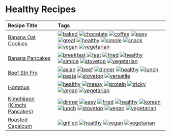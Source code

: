 # Healthy Recipes 

|Recipe Title|Tags
|:---|:---|
|[Banana Oat Cookies](../recipes/bananaoatcookies.md)|<a href="tags/baked.html"><img src="https://img.shields.io/badge/tag-baked-c5d714" alt="baked" /></a> <a href="tags/chocolate.html"><img src="https://img.shields.io/badge/tag-chocolate-a168f4" alt="chocolate" /></a> <a href="tags/coffee.html"><img src="https://img.shields.io/badge/tag-coffee-e2851f" alt="coffee" /></a> <a href="tags/easy.html"><img src="https://img.shields.io/badge/tag-easy-72fcc" alt="easy" /></a> <a href="tags/great.html"><img src="https://img.shields.io/badge/tag-great-0fcaa" alt="great" /></a> <a href="tags/healthy.html"><img src="https://img.shields.io/badge/tag-healthy-7ca620" alt="healthy" /></a> <a href="tags/simple.html"><img src="https://img.shields.io/badge/tag-simple-61717a" alt="simple" /></a> <a href="tags/snack.html"><img src="https://img.shields.io/badge/tag-snack-33b5de" alt="snack" /></a> <a href="tags/vegan.html"><img src="https://img.shields.io/badge/tag-vegan-6f4790" alt="vegan" /></a> <a href="tags/vegetarian.html"><img src="https://img.shields.io/badge/tag-vegetarian-473080" alt="vegetarian" /></a>|
|[Banana Pancakes](../recipes/bananapancakes.md)|<a href="tags/breakfast.html"><img src="https://img.shields.io/badge/tag-breakfast-48e52e" alt="breakfast" /></a> <a href="tags/fast.html"><img src="https://img.shields.io/badge/tag-fast-29a3fa" alt="fast" /></a> <a href="tags/fried.html"><img src="https://img.shields.io/badge/tag-fried-379a95" alt="fried" /></a> <a href="tags/healthy.html"><img src="https://img.shields.io/badge/tag-healthy-7ca620" alt="healthy" /></a> <a href="tags/simple.html"><img src="https://img.shields.io/badge/tag-simple-61717a" alt="simple" /></a> <a href="tags/stovetop.html"><img src="https://img.shields.io/badge/tag-stovetop-9bf4b7" alt="stovetop" /></a> <a href="tags/vegetarian.html"><img src="https://img.shields.io/badge/tag-vegetarian-473080" alt="vegetarian" /></a>|
|[Beef Stir Fry](../recipes/beefstirfry.md)|<a href="tags/asian.html"><img src="https://img.shields.io/badge/tag-asian-8a3b70" alt="asian" /></a> <a href="tags/beef.html"><img src="https://img.shields.io/badge/tag-beef-93e32e" alt="beef" /></a> <a href="tags/dinner.html"><img src="https://img.shields.io/badge/tag-dinner-945e60" alt="dinner" /></a> <a href="tags/healthy.html"><img src="https://img.shields.io/badge/tag-healthy-7ca620" alt="healthy" /></a> <a href="tags/lunch.html"><img src="https://img.shields.io/badge/tag-lunch-be57aa" alt="lunch" /></a> <a href="tags/pasta.html"><img src="https://img.shields.io/badge/tag-pasta-617c8" alt="pasta" /></a> <a href="tags/stovetop.html"><img src="https://img.shields.io/badge/tag-stovetop-9bf4b7" alt="stovetop" /></a> <a href="tags/versatile.html"><img src="https://img.shields.io/badge/tag-versatile-da1f33" alt="versatile" /></a>|
|[Hommus](../recipes/hommus.md)|<a href="tags/healthy.html"><img src="https://img.shields.io/badge/tag-healthy-7ca620" alt="healthy" /></a> <a href="tags/messy.html"><img src="https://img.shields.io/badge/tag-messy-8ce6fc" alt="messy" /></a> <a href="tags/protein.html"><img src="https://img.shields.io/badge/tag-protein-b6c680" alt="protein" /></a> <a href="tags/tricky.html"><img src="https://img.shields.io/badge/tag-tricky-b62aa6" alt="tricky" /></a> <a href="tags/vegan.html"><img src="https://img.shields.io/badge/tag-vegan-6f4790" alt="vegan" /></a> <a href="tags/vegetarian.html"><img src="https://img.shields.io/badge/tag-vegetarian-473080" alt="vegetarian" /></a>|
|[Kimchijeon (Kimchi Pancakes)](../recipes/kimchipancakes.md)|<a href="tags/dinner.html"><img src="https://img.shields.io/badge/tag-dinner-945e60" alt="dinner" /></a> <a href="tags/easy.html"><img src="https://img.shields.io/badge/tag-easy-72fcc" alt="easy" /></a> <a href="tags/fried.html"><img src="https://img.shields.io/badge/tag-fried-379a95" alt="fried" /></a> <a href="tags/healthy.html"><img src="https://img.shields.io/badge/tag-healthy-7ca620" alt="healthy" /></a> <a href="tags/korean.html"><img src="https://img.shields.io/badge/tag-korean-4e6ea" alt="korean" /></a> <a href="tags/lunch.html"><img src="https://img.shields.io/badge/tag-lunch-be57aa" alt="lunch" /></a> <a href="tags/stovetop.html"><img src="https://img.shields.io/badge/tag-stovetop-9bf4b7" alt="stovetop" /></a> <a href="tags/vegan.html"><img src="https://img.shields.io/badge/tag-vegan-6f4790" alt="vegan" /></a> <a href="tags/vegetarian.html"><img src="https://img.shields.io/badge/tag-vegetarian-473080" alt="vegetarian" /></a>|
|[Roasted Capsicum](../recipes/roastedcapsicum.md)|<a href="tags/grilled.html"><img src="https://img.shields.io/badge/tag-grilled-b7439e" alt="grilled" /></a> <a href="tags/healthy.html"><img src="https://img.shields.io/badge/tag-healthy-7ca620" alt="healthy" /></a> <a href="tags/vegan.html"><img src="https://img.shields.io/badge/tag-vegan-6f4790" alt="vegan" /></a> <a href="tags/vegetarian.html"><img src="https://img.shields.io/badge/tag-vegetarian-473080" alt="vegetarian" /></a>|